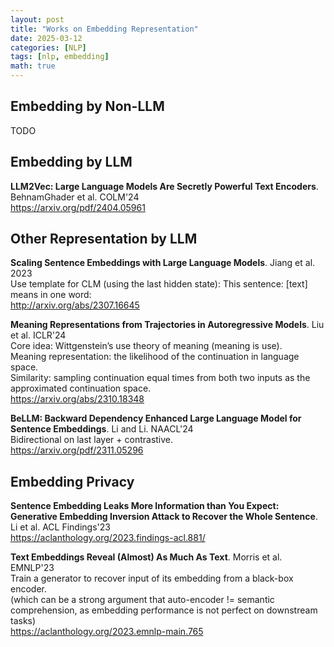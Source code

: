 ```yaml
---
layout: post
title: "Works on Embedding Representation"
date: 2025-03-12
categories: [NLP]
tags: [nlp, embedding]
math: true
---
```


## Embedding by Non-LLM

TODO

## Embedding by LLM

**LLM2Vec: Large Language Models Are Secretly Powerful Text Encoders**. BehnamGhader et al. COLM'24\
<https://arxiv.org/pdf/2404.05961>

## Other Representation by LLM

**Scaling Sentence Embeddings with Large Language Models**. Jiang et al. 2023\
Use template for CLM (using the last hidden state):
This sentence: \[text\] means in one word:\
<http://arxiv.org/abs/2307.16645>

**Meaning Representations from Trajectories in Autoregressive Models**. Liu et al. ICLR'24\
Core idea: Wittgenstein’s use theory of meaning (meaning is use).\
Meaning representation: the likelihood of the continuation in language space.\
Similarity: sampling continuation equal times from both two inputs as the approximated continuation space.\
<https://arxiv.org/abs/2310.18348>

**BeLLM: Backward Dependency Enhanced Large Language Model for Sentence Embeddings**. Li and Li. NAACL'24\
Bidirectional on last layer + contrastive.\
<https://arxiv.org/pdf/2311.05296>

## Embedding Privacy

**Sentence Embedding Leaks More Information than You Expect: Generative Embedding Inversion Attack to Recover the Whole Sentence**. Li et al. ACL Findings'23\
<https://aclanthology.org/2023.findings-acl.881/>

**Text Embeddings Reveal (Almost) As Much As Text**. Morris et al. EMNLP'23\
Train a generator to recover input of its embedding from a black-box encoder.\
(which can be a strong argument that auto-encoder != semantic comprehension, as embedding performance is not perfect on downstream tasks)\
<https://aclanthology.org/2023.emnlp-main.765>
